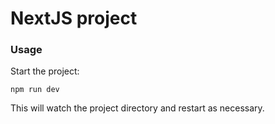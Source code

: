 # NextJS project

### Usage

Start the project:

```
npm run dev
```

This will watch the project directory and restart as necessary.
